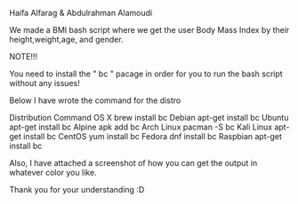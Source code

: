 Haifa Alfarag & Abdulrahman Alamoudi

We made a BMI bash script where we get the user Body Mass Index by their height,weight,age, and gender.

NOTE!!! 

You need to install the " bc " pacage in order for you to run the bash script without any issues!

Below I have wrote the command for the distro


Distribution	Command
OS X	brew install bc
Debian	apt-get install bc
Ubuntu	apt-get install bc
Alpine	apk add bc
Arch Linux	pacman -S bc
Kali Linux	apt-get install bc
CentOS	yum install bc
Fedora	dnf install bc
Raspbian	apt-get install bc


Also, I have attached a screenshot of how you can get the output in whatever color you like.


Thank you for your understanding :D
